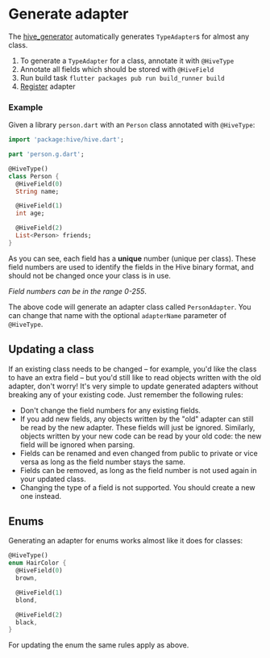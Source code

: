 # Generate adapter

The [hive\_generator](https://pub.dev/packages/hive_generator) automatically generates `TypeAdapter`s for almost any class.

1. To generate a `TypeAdapter` for a class, annotate it with `@HiveType`
2. Annotate all fields which should be stored with `@HiveField`
3. Run build task `flutter packages pub run build_runner build`
4. [Register](https://github.com/hivedb/hive/tree/c988c6f82ee0287682235344df179be1e2684cb0/docs/register_adapter.md) adapter

### Example

Given a library `person.dart` with an `Person` class annotated with `@HiveType`:

```dart
import 'package:hive/hive.dart';

part 'person.g.dart';

@HiveType()
class Person {
  @HiveField(0)
  String name;

  @HiveField(1)
  int age;

  @HiveField(2)
  List<Person> friends;
}
```

As you can see, each field has a **unique** number \(unique per class\). These field numbers are used to identify the fields in the Hive binary format, and should not be changed once your class is in use.

_Field numbers can be in the range 0-255_.

The above code will generate an adapter class called `PersonAdapter`. You can change that name with the optional `adapterName` parameter of `@HiveType`.

## Updating a class

If an existing class needs to be changed – for example, you'd like the class to have an extra field – but you'd still like to read objects written with the old adapter, don't worry! It's very simple to update generated adapters without breaking any of your existing code. Just remember the following rules:

* Don't change the field numbers for any existing fields.
* If you add new fields, any objects written by the "old" adapter can still be read by the new adapter. These fields will just be ignored. Similarly, objects written by your new code can be read by your old code: the new field will be ignored when parsing.
* Fields can be renamed and even changed from public to private or vice versa as long as the field number stays the same.
* Fields can be removed, as long as the field number is not used again in your updated class.
* Changing the type of a field is not supported. You should create a new one instead.

## Enums

Generating an adapter for enums works almost like it does for classes:

```dart
@HiveType()
enum HairColor {
  @HiveField(0)
  brown,

  @HiveField(1)
  blond,

  @HiveField(2)
  black,
}
```

For updating the enum the same rules apply as above.

